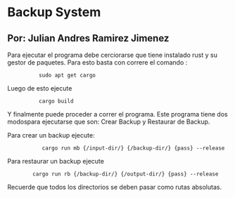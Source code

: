 # Backup System
## Por: Julian Andres Ramirez Jimenez

Para ejecutar el programa debe cerciorarse que tiene instalado rust y su gestor de paquetes.
Para esto basta con correre el comando :
              
              sudo apt get cargo  
       
 Luego de esto ejecute 
              
              cargo build
           
 Y finalmente puede proceder a correr el programa. 
 Este programa tiene dos modospara ejecutarse que son: Crear Backup y Restaurar de Backup. 
 
 
 Para crear un backup ejecute:
 
               cargo run mb {/input-dir/} {/backup-dir/} {pass} --release
              
  Para restaurar un backup ejecute
              
            cargo run rb {/backup-dir/} {/output-dir/} {pass} --release
            
  Recuerde que todos los directorios se deben pasar como rutas absolutas.
 
